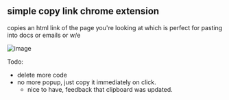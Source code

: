 ## simple copy link chrome extension


copies an html link of the page you're looking at which is perfect for pasting into docs or emails or w/e


![image](https://cloud.githubusercontent.com/assets/39191/4747241/2590fe8e-5a59-11e4-99d0-b2bfce0cf078.png)


Todo: 
* delete more code
* no more popup, just copy it immediately on click.
  * nice to have, feedback that clipboard was updated.